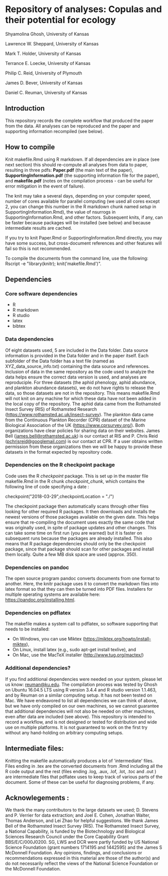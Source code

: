# Repository of analyses: Copulas and their potential for ecology

Shyamolina Ghosh, University of Kansas 

Lawrence W. Sheppard, University of Kansas

Mark T. Holder, University of Kansas

Terrance E. Loecke, University of Kansas

Philip C. Reid, University of Plymouth

James D. Bever, University of Kansas

Daniel C. Reuman, University of Kansas

## Introduction
This repository records the complete workflow that produced the paper from the data. All 
analyses can be reproduced and the paper and supporting information recompiled (see below).

## How to compile
Knit makefile.Rmd using R markdown. If all dependencies are in place (see next section) 
this should re-compute all analyses from data to paper, resulting in three pdfs: 
**Paper.pdf** (the main text of the paper), **SupportingInformation.pdf** (the 
supporting information file for the paper), and **makefile.pdf** (notes on the 
compilation process - can be useful for error mitigation in the event of failure).

The knit may take a several days, depending on your computer speed, number of cores 
available for parallel computing (we used all cores except 2, you can change this 
number in the R markdown chunk named *setup* in SupportingInformation.Rmd), the value 
of nsurrogs in SupportingInformation.Rmd, and other factors. Subsequent knits, if any, 
can be faster because packages will be installed (see below) and because intermediate 
results are cached.

If you try to knit Paper.Rmd or SupportingInformation.Rmd directly, you may have some 
success, but cross-document references and other features will fail so this is not recommended.

To compile the documents from the command line, use the following: Rscript -e "library(knitr); knit('makefile.Rmd')".

## Dependencies

### Core software dependencies
   - R 
   - R markdown
   - R studio
   - latex 
   - bibtex

### Data dependencies
Of eight datasets used, 5 are included in the Data folder. Data source information is provided
in the Data folder and in the paper itself. Each subfolder of the Data folder has a text file 
(named as XYZ_data_source_info.txt) containing the data source and references. Inclusion of data
in the same repository as the code used to analyze the data helps ensure the correct data version 
is used, and analyses are reproduciple. For three datasets (the aphid phenology, aphid abundance, 
and plankton abundance datasets), we do not have rights to release the data, so those datasets 
are not in the repository. This means makefile.Rmd will not knit on any machine for which these 
data have not been added in the local copy of the repository. The aphid data came from the 
Rothamsted Insect Survey (RIS) of Rothamsted Research (https://www.rothamsted.ac.uk/insect-survey). The plankton data came from the Continuous Plankton
Recorder (CPR) dataset of the Marine Biological Association of the UK (https://www.cprsurvey.org/). Both organizations 
have clear policies for sharing data on their websites. James Bell (james.bell@rothamsted.ac.uk) 
is our contact at RIS and P. Chris Reid (pchrisreid@googlemail.com) is our contact at CPR. 
If a user obtains written permission from these organizations then we will be happy to provide 
these datasets in the format expected by repository code.

### Dependencies on the R checkpoint package

Code uses the R *checkpoint* package. This is set up in the master file makefile.Rmd in the 
R chunk *checkpoint_chunk*, which contains the following line of code specifying a date :

checkpoint("2018-03-29",checkpointLocation = "./")

The checkpoint package then automatically scans through other files looking for other required R 
packages. It then downloads and installs the newest versions of those packages available on the 
given date. This helps ensure that re-compiling the document uses exactly the same code that was 
originally used, in spite of package updates and other changes. This can take some time on first 
run (you are warned) but it is faster on subsequent runs because the packages are already 
installed. This also means that R package dependencies should only be the checkpoint package, 
since that package should scan for other packages and install them locally. Quite a few MB disk 
space are used (approx. 350).

### Dependencies on pandoc
The open source program pandoc converts documents from one format to another. 
Here, the knitr package uses it to convert the markdown files into latex format so that 
they can then be turned into PDF files. Installers for multiple operating systems are available 
here: https://pandoc.org/installing.html.

### Dependencies on pdflatex
The makefile makes a system call to pdflatex, so software supporting that needs to be installed:
 - On Windows, you can use Miktex (https://miktex.org/howto/install-miktex),
 - On Linux, install latex (e.g., sudo apt-get install texlive), and
 - On Mac, use the MacTeX installer (http://www.tug.org/mactex/)

### Additional dependencies?
If you find additional dependencies were needed on your system, please let us know: 
reuman@ku.edu. The compilation process was tested by Ghosh on Ubuntu 16.04.5 LTS using R version 
3.4.4 and R studio version 1.1.463, and by Reuman on a similar computing setup. It has not been 
tested on Mac. We have endeavored to list all dependencies we can think of above, but we have 
only compiled on our own machines, so we cannot guarantee that additional dependencies will not 
also be needed on other machines, even after data are included (see above). This repository is 
intended to record a workflow, and is not designed or tested for distribution and wide use on 
multiple platforms. It is not guaranteed to work on the first try without any hand-holding on 
arbitrary computing setups.

## Intermediate files:
Knitting the makefile automatically produces a lot of 'intermediate' files. Files ending in .tex 
are the converted documents from .Rmd including all the R code output and the rest (files ending 
.log, .aux, .lof, .lot, .toc and .out ) are intermediate files that pdflatex uses to keep track 
of various parts of the document. Some of these can be useful for diagnosing problems, if any.

## Acknowlegements :
We thank the many contributors to the large datasets we used; D. Stevens and P. Verrier for data 
extraction; and Joel E. Cohen, Jonathan Walter, Thomas Anderson, and Lei Zhao for helpful 
suggestions. We thank James Bell of the Rothamsted Insect Survey (RIS). The Rothamsted Insect 
Survey, a National Capability, is funded by the Biotechnology and Biological Sciences Research 
Council under the Core Capability Grant BBS/E/C/000J0200. SG, LWS and DCR were partly funded by 
US National Science Foundation (grant numbers 1714195 and 1442595) and the James S McDonnell 
Foundation. Any opinions, findings, and conclusions or recommendations expressed in this 
material are those of the author(s) and do not necessarily reflect the views of the National 
Science Foundation or the McDonnell Foundation.











